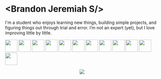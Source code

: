 <h1 align="left">&lt;Brandon Jeremiah S/&gt;</h1>
<p align="left">I'm a student who enjoys learning new things, building simple projects, and figuring things out through trial and error. I’m not an expert (yet), but I love improving little by little. </p>

<p align="left">
    <img src="https://skillicons.dev/icons?i=js&theme=dark" height="40"/>
  <img src="https://skillicons.dev/icons?i=python&theme=dark" height="40"/>
  <img src="https://skillicons.dev/icons?i=react&theme=dark" height="40"/>
  <img src="https://skillicons.dev/icons?i=tailwind&theme=dark" height="40"/>
  <img src="https://skillicons.dev/icons?i=nextjs&theme=dark" height="40"/>
  <img src="https://skillicons.dev/icons?i=figma&theme=dark" height="40"/>
  <img src="https://skillicons.dev/icons?i=vercel&theme=dark" height="40"/>
     <img src="https://skillicons.dev/icons?i=ts&theme=dark" height="40"/>
  <img src="https://skillicons.dev/icons?i=nodejs&theme=dark" height="40"/>
  <img src="https://skillicons.dev/icons?i=mysql&theme=dark" height="40"/>
  <img src="https://cdn.jsdelivr.net/gh/devicons/devicon/icons/csharp/csharp-original.svg" height="40"/>
      <img src="https://skillicons.dev/icons?i=css&theme=dark" height="40"/>
</p>

<p align="center">
  <img src="https://github.com/user-attachments/assets/368994de-b6f4-4c7b-a83c-846ae3d39d30"/>
<!--   <img src="https://github.com/user-attachments/assets/6da4fea7-357c-4942-bc42-df48c9edb4dc" width= "2000"/> -->
<!--   <img src="https://github.com/user-attachments/assets/e0d13071-9b2e-4172-8c8b-e2608eb8a1d4" width= "2000"/> -->
</p>
